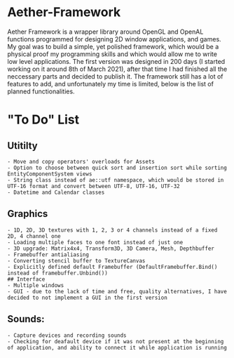# Aether-Framework
Aether Framework is a wrapper library around OpenGL and OpenAL functions programmed for designing 2D window applications, and games.
My goal was to build a simple, yet polished framework, which would be a physical proof my programming skills and which would allow me to write low level applications.
The first version was designed in 200 days (I started working on it around 8th of March 2021), after that time I had finished all the neccessary parts and decided to publish it.
The framework still has a lot of features to add, and unfortunately my time is limited, below is the list of planned functionalities.

# "To Do" List
  ## Utitilty
    - Move and copy operators' overloads for Assets
    - Option to choose between quick sort and insertion sort while sorting EntityComponentSystem views
    - String class instead of ae::utf namespace, which would be stored in UTF-16 format and convert between UTF-8, UTF-16, UTF-32
    - Datetime and Calendar classes
  ## Graphics
    - 1D, 2D, 3D textures with 1, 2, 3 or 4 channels instead of a fixed 2D, 4 channel one
    - Loading multiple faces to one font instead of just one
    - 3D upgrade: Matrix4x4, Transform3D, 3D Camera, Mesh, Depthbuffer
    - Framebuffer antialiasing
    - Converting stencil buffer to TextureCanvas
    - Explicitly defined default Framebuffer (DefaultFramebuffer.Bind() instead of framebuffer.Unbind())
    ## Interface
    - Multiple windows
    - GUI - due to the lack of time and free, quality alternatives, I have decided to not implement a GUI in the first version
  ## Sounds:
    - Capture devices and recording sounds
    - Checking for deafault device if it was not present at the beginning of application, and ability to connect it while application is running
